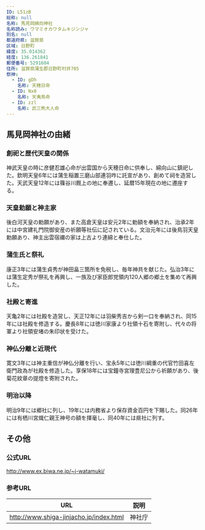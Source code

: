 ```yaml
---
ID: L51zB
総称: null
名称: 馬見岡綿向神社
名称読み: ウマミオカワタムキジンジャ
別名: null
都道府県: 滋賀県
区域: 日野町
緯度: 35.014362
経度: 136.261841
郵便番号: 5291604
住所: 滋賀県蒲生郡日野町村井705
祭神:
  - ID: gDh
    名称: 天穂日命
  - ID: Nx0
    名称: 天夷鳥命
  - ID: zzl
    名称: 武三熊大人命
---
```


## 馬見岡神社の由緒

### 創祀と歴代天皇の関係

神武天皇の時に彦健忍雄心命が出雲国から天穂日命に供奉し、綿向山に鎮祀した。欽明天皇6年には蒲生稲置三磨山部連羽咋に託宣があり、創めて祠を造営した。天武天皇12年には篠谷川厩上の地に奉遷し、延暦15年現在の地に遷座する。

### 天皇勅願と神主家

後白河天皇の勅願があり、また高倉天皇は安元2年に勅額を奉納され、治承2年には中宮建礼門院御安産の祈願等社伝に記されている。文治元年には後鳥羽天皇勅願あり、神主出雲宿禰の家は上古より連綿と奉仕した。

### 蒲生氏と祭礼

康正3年には蒲生貞秀が神田畠三箇所を免税し、毎年神共を献じた。弘治3年には蒲生定秀が祭礼を再興し、一族及び家臣郎党領内120人郷の郷土を集めて再興した。

### 社殿と寄進

天亀2年には社殿を造営し、天正12年には羽柴秀吉から剣一口を奉納され、同15年には社殿を修造する。慶長8年には徳川家康より社領十石を寄附し、代々の将軍より社領安堵の朱印状を受けた。

### 神仏分離と近現代

寛文3年には神主重信が神仏分離を行い、宝永5年には徳川綱重の代官竹田喜左衛門政為が社殿を修造した。享保18年には宝鐘寺宮理豊尼公から祈願があり、後菊花紋章の提燈を寄附された。

### 明治以降

明治9年には郷社に列し、19年には内務省より保存資金百円を下賜した。同26年には有栖川宮熾仁親王神号の額を揮毫し、同40年には県社に列す。

## その他

### 公式URL

http://www.ex.biwa.ne.jp/~j-watamuki/

### 参考URL

| URL                                     | 説明   |
| --------------------------------------- | ------ |
| http://www.shiga-jinjacho.jp/index.html | 神社庁 |
